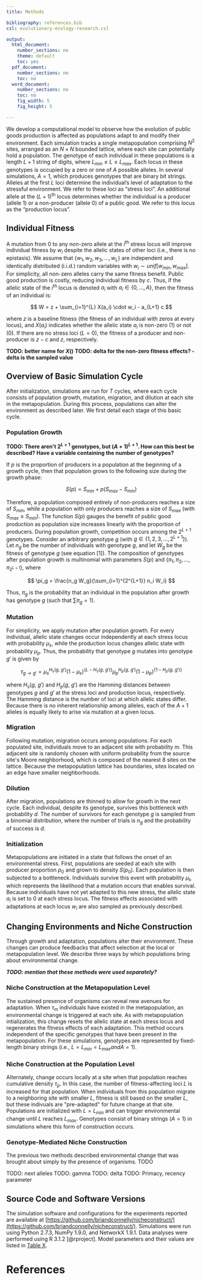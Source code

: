 ```yaml
---
title: Methods

bibliography: references.bib
csl: evolutionary-ecology-research.csl

output:
  html_document:
    number_sections: no
    theme: default
    toc: yes
  pdf_document:
    number_sections: no
    toc: no
  word_document:
    number_sections: no
    toc: no
    fig_width: 5
    fig_height: 5

---
```


We develop a computational model to observe how the evolution of public goods production is affected as populations adapt to and modify their environment. Each simulation tracks a single metapopulation comprising $N^2$ sites, arranged as an $N×N$ bounded lattice, where each site can potentially hold a population. The genotype of each individual in these populations is a length $L+1$ string of digits, where $L_{min} \le L \le L_{max}$. Each locus in these genotypes is occupied by a zero or one of $A$ possible alleles. In several simulations, $A=1$, which produces genotypes that are binary bit strings. Alleles at the first $L$ loci determine the individual’s level of adaptation to the stressful environment. We refer to these loci as “stress loci”. An additional allele at the $(L+1)$<sup>th</sup> locus determines whether the individual is a producer (allele $1$) or a non-producer (allele $0$) of a public good. We refer to this locus as the “production locus”.


## Individual Fitness
A mutation from $0$ to any non-zero allele at the $i$<sup>th</sup> stress locus will improve individual fitness by $w_i$ despite the allelic states of other loci (i.e., there is no epistasis). We assume that $\{w_1, w_2, w_3, \ldots, w_L\}$ are independent and identically distributed (i.i.d.) random variables with $w_i \sim unif[w_{min}, w_{max}]$. For simplicity, all non-zero alleles carry the same fitness benefit. Public good production is costly, reducing individual fitness by $c$. Thus, if the allelic state of the $i$<sup>th</sup> locus is denoted $a_i$ with $a_i \in \{0, \ldots, A\}$, then the fitness of an individual is:

$$
W = z + \sum_{i=1}^{L} X(a_i) \cdot w_i - a_{L+1} c
$$

where $z$ is a baseline fitness (the fitness of an individual with zeros at every locus), and $X(a_i)$ indicates whether the allelic state $a_i$ is non-zero ($1$) or not ($0$). If there are no stress loci ($L=0$), the fitness of a producer and non-producer is $z-c$ and $z$, respectively.

**TODO: better name for $X()$**
**TODO: delta for the non-zero fitness effects? - delta is the sampled value**

## Overview of Basic Simulation Cycle

After initialization, simulations are run for $T$ cycles, where each cycle consists of population growth, mutation, migration, and dilution at each site in the metapopulation. During this process, populations can alter the environment as described later. We first detail each stage of this basic cycle.


### Population Growth

**TODO: There aren't $2^{L+1}$ genotypes, but $(A+1)^{L+1}$. How can this best be described? Have a variable containing the number of genotypes?**

If $p$ is the proportion of producers in a population at the beginning of a growth cycle, then that population grows to the following size during the growth phase:

$$
S(p) = S_{min} + p (S_{max} - S_{min})
$$

Therefore, a population composed entirely of non-producers reaches a size of $S_{min}$, while a population with only producers reaches a size of $S_{max}$ (with $S_{max} \ge S_{min}$). The function $S(p)$ gauges the benefit of public good production as population size increases linearly with the proportion of producers. During population growth, competition occurs among the $2^{L+1}$ genotypes. Consider an arbitrary genotype $g$ (with $g \in \{1, 2, 3, \ldots, 2^{L+1}\}$). Let $n_g$ be the number of individuals with genotype $g$, and let $W_g$ be the fitness of genotype $g$ (see equation [1]). The composition of genotypes after population growth is multinomial with parameters $S(p)$ and $\{\pi_1, \pi_2, \ldots, \pi_{2^{L+1}}\}$, where

$$
\pi_g = \frac{n_g W_g}{\sum_{i=1}^{2^{L+1}} n_i W_i}
$$

Thus, $\pi_g$ is the probability that an individual in the population after growth has genotype $g$ (such that $\sum \pi_g = 1$).


### Mutation

For simplicity, we apply mutation after population growth. For every individual, allelic state changes occur independently at each stress locus with probability $\mu_{s}$, while the production locus changes allelic state with probability $\mu_{p}$. Thus, the probability that genotype $g$ mutates into genotype $g'$ is given by

$$
\tau_{g \rightarrow g'} = \mu_{s}^{H_{s}(g,~g')}(1-\mu_{s})^{\{L-H_{s}(g,~g')\}} \mu_{p}^{H_{p}(g,~g')} (1-\mu_{p})^{\{1-H_{p}(g,~g')\}}
$$

where $H_{s}(g,~g')$ and $H_{p}(g,~g')$ are the Hamming distances between genotypes $g$ and $g'$ at the stress loci and production locus, respectively. The Hamming distance is the number of loci at which allelic states differ. Because there is no inherent relationship among alleles, each of the $A + 1$ alleles is equally likely to arise via mutation at a given locus.


### Migration

Following mutation, migration occurs among populations. For each populated site, individuals move to an adjacent site with probability $m$. This adjacent site is randomly chosen with uniform probability from the source site's Moore neighborhood, which is composed of the nearest 8 sites on the lattice. Because the metapopulation lattice has boundaries, sites located on an edge have smaller neighborhoods.


### Dilution

After migration, populations are thinned to allow for growth in the next cycle. Each individual, despite its genotype, survives this bottleneck with probability $d$. The number of survivors for each genotype $g$ is sampled from a binomial distribution, where the number of trials is $n_g$ and the probability of success is $d$.


### Initialization

Metapopulations are initiated in a state that follows the onset of an environmental stress. First, populations are seeded at each site with producer proportion $p_{0}$ and grown to density $S(p_{0})$. Each population is then subjected to a bottleneck. Individuals survive this event with probability $\mu_{t}$, which represents the likelihood that a mutation occurs that enables survival. Because individuals have not yet adapted to this new stress, the allelic state $a_{i}$ is set to $0$ at each stress locus. The fitness effects associated with adaptations at each locus $w_{i}$ are also sampled as previously described.


## Changing Environments and Niche Construction

Through growth and adaptation, populations alter their environment. These changes can produce feedbacks that affect selection at the local or metapopulation level. We describe three ways by which populations bring about environmental change.

***TODO: mention that these methods were used separately?***

### Niche Construction at the Metapopulation Level

The sustained presence of organisms can reveal new avenues for adaptation. When $\tau_{m}$ individuals have existed in the metapopulation, an environmental change is triggered at each site. As with metapopulation intialization, this change resets the allelic state at each stress locus and regenerates the fitness effects of each adaptation. This method occurs independent of the specific genotypes that have been present in the metapopulation. For these simulations, genotypes are represented by fixed-length binary strings (i.e., $L = L_{min} = L_{max} and A=1$).


### Niche Construction at the Population Level

Alternately, change occurs locally at a site when that population reaches cumulative density $\tau_{p}$. In this case, the number of fitness-affecting loci $L$ is increased for that population. When individuals from this population migrate to a neighboring site with smaller $L$, fitness is still based on the smaller $L$, but these indivuals are "pre-adapted" for future change at that site. Populations are initialized with $L=L_{min}$ and can trigger environmental change until $L$ reaches $L_{max}$. Genotypes consist of binary strings ($A=1$) in simulations where this form of construction occurs.


### Genotype-Mediated Niche Construction

The previous two methods described environmental change that was brought about simply by the presence of organisms. TODO

TODO: next alleles
TODO: gamma
TODO: delta
TODO: Primacy, recency parameter


## Source Code and Software Versions

The simulation software and configurations for the experiments reported are available at [https://github.com/briandconnelly/nicheconstruct/](https://github.com/briandconnelly/nicheconstruct/). Simulations were run using Python 2.7.3, NumPy 1.9.0, and NetworkX 1.9.1. Data analyses were performed using R 3.1.2 [@rproject]. Model parameters and their values are listed in [Table X](https://github.com/briandconnelly/nicheconstruct/blob/master/paper/table_of_parameters.md).

# References
